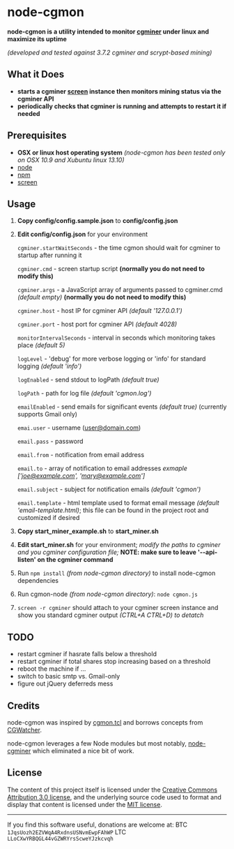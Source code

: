 # node-cgmon

**node-cgmon is a utility intended to monitor [cgminer](https://github.com/ckolivas/cgminer) under linux and maximize its uptime**

*(developed and tested against 3.7.2 cgminer and scrypt-based mining)*

## What it Does

* **starts a cgminer [screen](http://en.wikipedia.org/wiki/GNU_Screen) instance then monitors mining status via the cgminer API**
* **periodically checks that cgminer is running and attempts to restart it if needed**

## Prerequisites
* **OSX or linux host operating system** *(node-cgmon has been tested only on OSX 10.9 and Xubuntu linux 13.10)*
* [node](http://nodejs.org/)
* [npm](https://npmjs.org/)
* [screen](http://en.wikipedia.org/wiki/GNU_Screen)


## Usage

1. **Copy config/config.sample.json** to **config/config.json**
2. **Edit config/config.json** for your environment

    `cgminer.startWaitSeconds` - the time cgmon should wait for cgminer to startup after running it

    `cgminer.cmd` - screen startup script **(normally you do not need to modify this)**

    `cgminer.args` - a JavaScript array of arguments passed to cgminer.cmd *(default empty)* **(normally you do not need to modify this)**

    `cgminer.host` - host IP for cgminer API *(default '127.0.0.1')*

    `cgminer.port` - host port for cgminer API *(default 4028)*

    `monitorIntervalSeconds` - interval in seconds which monitoring takes place *(default 5)*

    `logLevel` - 'debug' for more verbose logging or 'info' for standard logging *(default 'info')*

    `logEnabled` - send stdout to logPath *(default true)*

    `logPath` - path for log file *(default 'cgmon.log')*

    `emailEnabled` - send emails for significant events *(default true)* (currently supports Gmail only)

    `emai.user` - username (user@domain.com)

    `email.pass` - password

    `email.from` - notification from email address

    `email.to` - array of notification to email addresses *exmaple ['joe@example.com', 'mary@example.com']*

    `email.subject` - subject for notification emails *(default 'cgmon')*

    `email.template` - html template used to format email message *(default 'email-template.html)*; this file can be found in the project root and customized if desired

3. **Copy start_miner_example.sh** to **start_miner.sh**
4. **Edit start_miner.sh** for your environment; *modify the paths to cgminer
   and you cgminer configuration file;* **NOTE: make sure to leave '--api-listen'
   on the cgminer command**
5. Run `npm install` *(from node-cgmon directory)* to install node-cgmon dependencies
6. Run cgmon-node *(from node-cgmon directory)*: `node cgmon.js`
7. `screen -r cgminer` should attach to your cgminer screen instance and show you standard
   cgminer output *(CTRL+A CTRL+D) to detatch*

## TODO

* restart cgminer if hasrate falls below a threshold
* restart cgminer if total shares stop increasing based on a threshold
* reboot the machine if ...
* switch to basic smtp vs. Gmail-only
* figure out jQuery deferreds mess

## Credits

node-cgmon was inspired by [cgmon.tcl](https://bitcointalk.org/index.php?topic=353436.0) and borrows concepts from [CGWatcher](https://github.com/justinmilone/CGWatcher).

node-cgmon leverages a few Node modules but most notably, [node-cgminer](https://github.com/tlrobinson/node-cgminer) which eliminated a nice bit of work.


## License

The content of this project itself is licensed under the [Creative Commons Attribution 3.0 license](http://creativecommons.org/licenses/by/3.0/us/deed.en_US), and the underlying source code used to format and display that content is licensed under the [MIT license](http://opensource.org/licenses/mit-license.php).

---

If you find this software useful, donations are welcome at:
BTC `1JqsUozh2EZVWqA4RxdnsUSNvmEwpFAhWP`
LTC `LLoCXwYRBQGL44vGZWRYrsScweYJzkcvqh`
